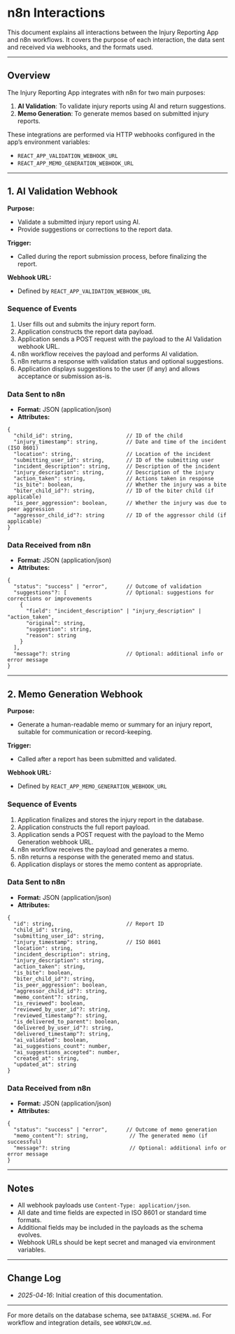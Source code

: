 # n8n Interactions

This document explains all interactions between the Injury Reporting App and n8n workflows. It covers the purpose of each interaction, the data sent and received via webhooks, and the formats used.

---

## Overview

The Injury Reporting App integrates with n8n for two main purposes:

1. **AI Validation**: To validate injury reports using AI and return suggestions.
2. **Memo Generation**: To generate memos based on submitted injury reports.

These integrations are performed via HTTP webhooks configured in the app’s environment variables:

- `REACT_APP_VALIDATION_WEBHOOK_URL`
- `REACT_APP_MEMO_GENERATION_WEBHOOK_URL`

---

## 1. AI Validation Webhook

**Purpose:**
- Validate a submitted injury report using AI.
- Provide suggestions or corrections to the report data.

**Trigger:**
- Called during the report submission process, before finalizing the report.

**Webhook URL:**
- Defined by `REACT_APP_VALIDATION_WEBHOOK_URL`

### Sequence of Events
1. User fills out and submits the injury report form.
2. Application constructs the report data payload.
3. Application sends a POST request with the payload to the AI Validation webhook URL.
4. n8n workflow receives the payload and performs AI validation.
5. n8n returns a response with validation status and optional suggestions.
6. Application displays suggestions to the user (if any) and allows acceptance or submission as-is.

### Data Sent to n8n
- **Format:** JSON (application/json)
- **Attributes:**

```
{
  "child_id": string,                 // ID of the child
  "injury_timestamp": string,         // Date and time of the incident (ISO 8601)
  "location": string,                 // Location of the incident
  "submitting_user_id": string,       // ID of the submitting user
  "incident_description": string,     // Description of the incident
  "injury_description": string,       // Description of the injury
  "action_taken": string,             // Actions taken in response
  "is_bite": boolean,                 // Whether the injury was a bite
  "biter_child_id"?: string,          // ID of the biter child (if applicable)
  "is_peer_aggression": boolean,      // Whether the injury was due to peer aggression
  "aggressor_child_id"?: string       // ID of the aggressor child (if applicable)
}
```

### Data Received from n8n
- **Format:** JSON (application/json)
- **Attributes:**

```
{
  "status": "success" | "error",      // Outcome of validation
  "suggestions"?: [                   // Optional: suggestions for corrections or improvements
    {
      "field": "incident_description" | "injury_description" | "action_taken",
      "original": string,
      "suggestion": string,
      "reason": string
    }
  ],
  "message"?: string                  // Optional: additional info or error message
}
```

---

## 2. Memo Generation Webhook

**Purpose:**
- Generate a human-readable memo or summary for an injury report, suitable for communication or record-keeping.

**Trigger:**
- Called after a report has been submitted and validated.

**Webhook URL:**
- Defined by `REACT_APP_MEMO_GENERATION_WEBHOOK_URL`

### Sequence of Events
1. Application finalizes and stores the injury report in the database.
2. Application constructs the full report payload.
3. Application sends a POST request with the payload to the Memo Generation webhook URL.
4. n8n workflow receives the payload and generates a memo.
5. n8n returns a response with the generated memo and status.
6. Application displays or stores the memo content as appropriate.

### Data Sent to n8n
- **Format:** JSON (application/json)
- **Attributes:**

```
{
  "id": string,                       // Report ID
  "child_id": string,
  "submitting_user_id": string,
  "injury_timestamp": string,         // ISO 8601
  "location": string,
  "incident_description": string,
  "injury_description": string,
  "action_taken": string,
  "is_bite": boolean,
  "biter_child_id"?: string,
  "is_peer_aggression": boolean,
  "aggressor_child_id"?: string,
  "memo_content"?: string,
  "is_reviewed": boolean,
  "reviewed_by_user_id"?: string,
  "reviewed_timestamp"?: string,
  "is_delivered_to_parent": boolean,
  "delivered_by_user_id"?: string,
  "delivered_timestamp"?: string,
  "ai_validated": boolean,
  "ai_suggestions_count": number,
  "ai_suggestions_accepted": number,
  "created_at": string,
  "updated_at": string
}
```

### Data Received from n8n
- **Format:** JSON (application/json)
- **Attributes:**

```
{
  "status": "success" | "error",      // Outcome of memo generation
  "memo_content"?: string,             // The generated memo (if successful)
  "message"?: string                   // Optional: additional info or error message
}
```

---

## Notes
- All webhook payloads use `Content-Type: application/json`.
- All date and time fields are expected in ISO 8601 or standard time formats.
- Additional fields may be included in the payloads as the schema evolves.
- Webhook URLs should be kept secret and managed via environment variables.

---

## Change Log
- *2025-04-16*: Initial creation of this documentation.

---

For more details on the database schema, see `DATABASE_SCHEMA.md`.
For workflow and integration details, see `WORKFLOW.md`.
